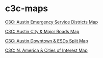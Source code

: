 # c3c-maps

[C3C: Austin Emergency Service Districts Map](pdf/Captrs_C3CGame_Map_AustinCountiesESDs.pdf)

[C3C: Austin City & Major Roads Map](pdf/Captrs_C3CGame_Map_AustinMajorRoads.pdf)

[C3C: Austin Downtown & ESDs Split Map](pdf/Captrs_C3CGame_Map_AustinSplitESDs.pdf)

[C3C: N. America & Cities of Interest Map](pdf/Captrs_C3CGame_Map_WideAreaWithCities.pdf)
